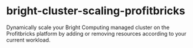 # bright-cluster-scaling-profitbricks
Dynamically scale your Bright Computing managed cluster on the Profitbricks platform by adding or removing resources according to your current workload.
